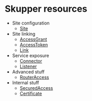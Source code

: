 # Skupper resources

- Site configuration
  - [Site](site.html)
- Site linking
  - [AccessGrant](grant.html)
  - [AccessToken](claim.html)
  - [Link](link.html)
- Service exposure
  - [Connector](connector.html)
  - [Listener](listener.html)
- Advanced stuff
  - [RouterAccess](linkaccess.html)
- Internal stuff
  - [SecuredAccess](securedaccess.html)
  - [Certificate](certificate.html)